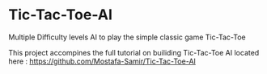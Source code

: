 # Tic-Tac-Toe-AI
Multiple Difficulty levels AI to play the simple classic game Tic-Tac-Toe

This project accompines the full tutorial on builiding Tic-Tac-Toe AI located here : https://github.com/Mostafa-Samir/Tic-Tac-Toe-AI
